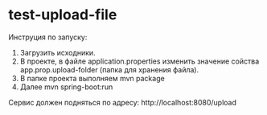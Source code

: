 # test-upload-file

Инструция по запуску:
1) Загрузить исходники.
2) В проекте, в файле application.properties изменить значение сойства app.prop.upload-folder (папка для хранения файла).
3) В папке проекта выполняем mvn package
4) Далее mvn spring-boot:run

Сервис должен подняться по адресу: http://localhost:8080/upload
